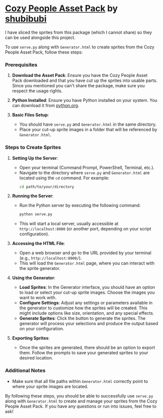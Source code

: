 # [Cozy People Asset Pack](https://shubibubi.itch.io/cozy-people) by [shubibubi](https://shubibubi.itch.io)

I have sliced the sprites from this package (which I cannot share) so they can be used alongside this project.

To use `serve.py` along with `Generator.html` to create sprites from the Cozy People Asset Pack, follow these steps:

### Prerequisites

1. **Download the Asset Pack**: Ensure you have the Cozy People Asset Pack downloaded and that you have cut up the sprites into usable parts. Since you mentioned you can't share the package, make sure you respect the usage rights.
   
2. **Python Installed**: Ensure you have Python installed on your system. You can download it from [python.org](https://www.python.org/downloads/).

3. **Basic Files Setup**:
   - You should have `serve.py` and `Generator.html` in the same directory.
   - Place your cut-up sprite images in a folder that will be referenced by `Generator.html`.

### Steps to Create Sprites

1. **Setting Up the Server**:
   - Open your terminal (Command Prompt, PowerShell, Terminal, etc.).
   - Navigate to the directory where `serve.py` and `Generator.html` are located using the `cd` command. For example:
     ```bash
     cd path/to/your/directory
     ```

2. **Running the Server**:
   - Run the Python server by executing the following command:
     ```bash
     python serve.py
     ```
   - This will start a local server, usually accessible at `http://localhost:8000` (or another port, depending on your script configuration).

3. **Accessing the HTML File**:
   - Open a web browser and go to the URL provided by your terminal (e.g., `http://localhost:8000/`).
   - This will load the `Generator.html` page, where you can interact with the sprite generator.

4. **Using the Generator**:
   - **Load Sprites**: In the Generator interface, you should have an option to load or select your cut-up sprite images. Choose the images you want to work with.
   - **Configure Settings**: Adjust any settings or parameters available in the generator to customize how the sprites will be created. This might include options like size, orientation, and any special effects.
   - **Generate Sprites**: Click the button to generate the sprites. The generator will process your selections and produce the output based on your configuration.

5. **Exporting Sprites**:
   - Once the sprites are generated, there should be an option to export them. Follow the prompts to save your generated sprites to your desired location.

### Additional Notes

- Make sure that all file paths within `Generator.html` correctly point to where your sprite images are located.

By following these steps, you should be able to successfully use `serve.py` along with `Generator.html` to create and manage your sprites from the Cozy People Asset Pack. If you have any questions or run into issues, feel free to ask!
